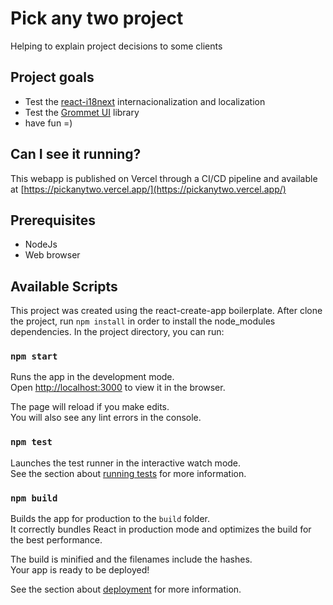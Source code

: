 # Pick any two project

Helping to explain project decisions to some clients

## Project goals
* Test the [react-i18next](https://react.i18next.com/) internacionalization and localization
* Test the [Grommet UI](https://v2.grommet.io/) library
* have fun =)

## Can I see it running?
This webapp is published on Vercel through a CI/CD pipeline and available at [https://pickanytwo.vercel.app/](https://pickanytwo.vercel.app/)

## Prerequisites
* NodeJs
* Web browser

## Available Scripts
This project was created using the react-create-app boilerplate. After clone the project, run `npm install` in order to install the node_modules dependencies.
In the project directory, you can run:

### `npm start`

Runs the app in the development mode.\
Open [http://localhost:3000](http://localhost:3000) to view it in the browser.

The page will reload if you make edits.\
You will also see any lint errors in the console.

### `npm test`

Launches the test runner in the interactive watch mode.\
See the section about [running tests](https://facebook.github.io/create-react-app/docs/running-tests) for more information.

### `npm build`

Builds the app for production to the `build` folder.\
It correctly bundles React in production mode and optimizes the build for the best performance.

The build is minified and the filenames include the hashes.\
Your app is ready to be deployed!

See the section about [deployment](https://facebook.github.io/create-react-app/docs/deployment) for more information.

